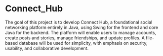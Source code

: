 # Connect_Hub
The goal of this project is to develop Connect Hub, a foundational social 
networking platform entirely in Java, using Swing for the frontend and core Java 
for the backend. The platform will enable users to manage accounts, create 
posts and stories, manage friendships, and update profiles. A file-based 
database will be used for simplicity, with emphasis on security, usability, and 
collaborative development. 
